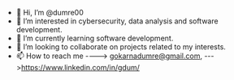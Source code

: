 - 👋 Hi, I’m @dumre00
- 👀 I’m interested in cybersecurity, data analysis and software development.
- 🌱 I’m currently learning software development.
- 💞️ I’m looking to collaborate on projects related to my interests.
- 📫 How to reach me ----> gokarnadumre@gmail.com, 
                     --->https://www.linkedin.com/in/gdum/

<!---
dumre00/dumre00 is a ✨ special ✨ repository because its `README.md` (this file) appears on your GitHub profile.
You can click the Preview link to take a look at your changes.
--->
